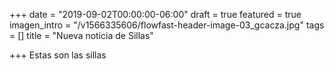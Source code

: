 +++
date = "2019-09-02T00:00:00-06:00"
draft = true
featured = true
imagen_intro = "/v1566335606/flowfast-header-image-03_gcacza.jpg"
tags = []
title = "Nueva noticia de Sillas"

+++
Estas son las sillas